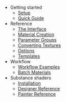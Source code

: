 - Getting started
  - [Setup](setup.md)
  - [Quick Guide](quickguide.md)
- Reference
  - [The Interface](interface.md)
  - [Material Creation](material.md)
  - [Parameter Groups](groups.md)
  - [Converting Textures](converting.md)
  - [Options](options.md)
  - [Templates](templates.md)
- Workflow
  - [Workflow Examples](workflow.md)
  - [Batch Materials](batch.md)
- Substance shaders
  - [Installation](substance.md)
  - [Designer Reference](designer.md)
  - [Painter Reference](painter.md)